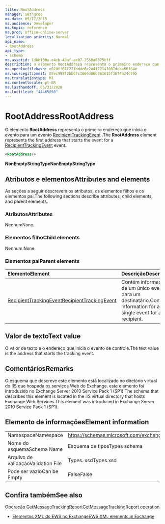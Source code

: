 ```yaml
---
title: RootAddress
manager: sethgros
ms.date: 09/17/2015
ms.audience: Developer
ms.topic: reference
ms.prod: office-online-server
localization_priority: Normal
api_name:
- RootAddress
api_type:
- schema
ms.assetid: 1dbb130a-e4eb-4baf-ae07-2568a8375bff
description: O elemento RootAddress representa o primeiro endereço que inicia o evento para um evento RecipientTrackingEvent.
ms.openlocfilehash: e020ff07f271bdde6c2a4172141097dcba66f64e
ms.sourcegitcommit: 88ec988f2bb67c1866d06b361615f3674a24e795
ms.translationtype: MT
ms.contentlocale: pt-BR
ms.lasthandoff: 05/31/2020
ms.locfileid: "44465090"
---
```

# <a name="rootaddress"></a><span data-ttu-id="f066d-103">RootAddress</span><span class="sxs-lookup"><span data-stu-id="f066d-103">RootAddress</span></span>

<span data-ttu-id="f066d-104">O elemento **RootAddress** representa o primeiro endereço que inicia o evento para um evento [RecipientTrackingEvent](recipienttrackingevent.md) .</span><span class="sxs-lookup"><span data-stu-id="f066d-104">The **RootAddress** element represents the first address that starts the event for a [RecipientTrackingEvent](recipienttrackingevent.md) event.</span></span> 
  
```xml
<RootAddress/>
```

 <span data-ttu-id="f066d-105">**NonEmptyStringType**</span><span class="sxs-lookup"><span data-stu-id="f066d-105">**NonEmptyStringType**</span></span>
## <a name="attributes-and-elements"></a><span data-ttu-id="f066d-106">Atributos e elementos</span><span class="sxs-lookup"><span data-stu-id="f066d-106">Attributes and elements</span></span>

<span data-ttu-id="f066d-107">As seções a seguir descrevem os atributos, os elementos filhos e os elementos pai.</span><span class="sxs-lookup"><span data-stu-id="f066d-107">The following sections describe attributes, child elements, and parent elements.</span></span>
  
### <a name="attributes"></a><span data-ttu-id="f066d-108">Atributos</span><span class="sxs-lookup"><span data-stu-id="f066d-108">Attributes</span></span>

<span data-ttu-id="f066d-109">Nenhum</span><span class="sxs-lookup"><span data-stu-id="f066d-109">None.</span></span>
  
### <a name="child-elements"></a><span data-ttu-id="f066d-110">Elementos filho</span><span class="sxs-lookup"><span data-stu-id="f066d-110">Child elements</span></span>

<span data-ttu-id="f066d-111">Nenhum.</span><span class="sxs-lookup"><span data-stu-id="f066d-111">None.</span></span>
  
### <a name="parent-elements"></a><span data-ttu-id="f066d-112">Elementos pai</span><span class="sxs-lookup"><span data-stu-id="f066d-112">Parent elements</span></span>

|<span data-ttu-id="f066d-113">**Elemento**</span><span class="sxs-lookup"><span data-stu-id="f066d-113">**Element**</span></span>|<span data-ttu-id="f066d-114">**Descrição**</span><span class="sxs-lookup"><span data-stu-id="f066d-114">**Description**</span></span>|
|:-----|:-----|
|[<span data-ttu-id="f066d-115">RecipientTrackingEvent</span><span class="sxs-lookup"><span data-stu-id="f066d-115">RecipientTrackingEvent</span></span>](recipienttrackingevent.md) <br/> |<span data-ttu-id="f066d-116">Contém informações de um único evento para um destinatário.</span><span class="sxs-lookup"><span data-stu-id="f066d-116">Contains information for a single event for a recipient.</span></span>  <br/> |
   
## <a name="text-value"></a><span data-ttu-id="f066d-117">Valor de texto</span><span class="sxs-lookup"><span data-stu-id="f066d-117">Text value</span></span>

<span data-ttu-id="f066d-118">O valor de texto é o endereço que inicia o evento de controle.</span><span class="sxs-lookup"><span data-stu-id="f066d-118">The text value is the address that starts the tracking event.</span></span>
  
## <a name="remarks"></a><span data-ttu-id="f066d-119">Comentários</span><span class="sxs-lookup"><span data-stu-id="f066d-119">Remarks</span></span>

<span data-ttu-id="f066d-120">O esquema que descreve este elemento está localizado no diretório virtual do IIS que hospeda os serviços Web do Exchange. este elemento foi introduzido no Exchange Server 2010 Service Pack 1 (SP1).</span><span class="sxs-lookup"><span data-stu-id="f066d-120">The schema that describes this element is located in the IIS virtual directory that hosts Exchange Web Services.This element was introduced in Exchange Server 2010 Service Pack 1 (SP1).</span></span>
  
## <a name="element-information"></a><span data-ttu-id="f066d-121">Elemento de informações</span><span class="sxs-lookup"><span data-stu-id="f066d-121">Element information</span></span>

|||
|:-----|:-----|
|<span data-ttu-id="f066d-122">Namespace</span><span class="sxs-lookup"><span data-stu-id="f066d-122">Namespace</span></span>  <br/> |https://schemas.microsoft.com/exchange/services/2006/types  <br/> |
|<span data-ttu-id="f066d-123">Nome do esquema</span><span class="sxs-lookup"><span data-stu-id="f066d-123">Schema Name</span></span>  <br/> |<span data-ttu-id="f066d-124">Esquema de tipos</span><span class="sxs-lookup"><span data-stu-id="f066d-124">Types schema</span></span>  <br/> |
|<span data-ttu-id="f066d-125">Arquivo de validação</span><span class="sxs-lookup"><span data-stu-id="f066d-125">Validation File</span></span>  <br/> |<span data-ttu-id="f066d-126">Types. xsd</span><span class="sxs-lookup"><span data-stu-id="f066d-126">Types.xsd</span></span>  <br/> |
|<span data-ttu-id="f066d-127">Pode ser vazio</span><span class="sxs-lookup"><span data-stu-id="f066d-127">Can be Empty</span></span>  <br/> |<span data-ttu-id="f066d-128">False</span><span class="sxs-lookup"><span data-stu-id="f066d-128">False</span></span>  <br/> |
   
## <a name="see-also"></a><span data-ttu-id="f066d-129">Confira também</span><span class="sxs-lookup"><span data-stu-id="f066d-129">See also</span></span>



[<span data-ttu-id="f066d-130">Operação GetMessageTrackingReport</span><span class="sxs-lookup"><span data-stu-id="f066d-130">GetMessageTrackingReport operation</span></span>](getmessagetrackingreport-operation.md)


- [<span data-ttu-id="f066d-131">Elementos XML do EWS no Exchange</span><span class="sxs-lookup"><span data-stu-id="f066d-131">EWS XML elements in Exchange</span></span>](ews-xml-elements-in-exchange.md)

